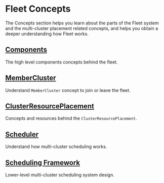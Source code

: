 # Fleet Concepts

The Concepts section helps you learn about the parts of the Fleet system and the multi-cluster placement related concepts,
and helps you obtain a deeper understanding how Fleet works.

## [Components](Components/README.md)

The high level components concepts behind the fleet.

## [MemberCluster](MemberCluster/README.md)
Understand `MemberCluster` concept to join or leave the fleet.

## [ClusterResourcePlacement](ClusterResourcePlacement/README.md)

Concepts and resources behind the `ClusterResourcePlacement`.

## [Scheduler](Scheduler/README.md)

Understand how multi-cluster scheduling works.

## [Scheduling Framework](Scheduling-Framework/README.md)

Lower-level multi-cluster scheduling system design.